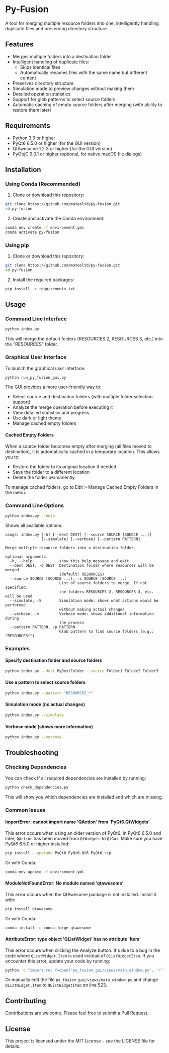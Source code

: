# Py-Fusion

A tool for merging multiple resource folders into one, intelligently handling duplicate files and preserving directory structure.

## Features

- Merges multiple folders into a destination folder
- Intelligent handling of duplicate files:
  - Skips identical files
  - Automatically renames files with the same name but different content
- Preserves directory structure
- Simulation mode to preview changes without making them
- Detailed operation statistics
- Support for glob patterns to select source folders
- Automatic caching of empty source folders after merging (with ability to restore them later)

## Requirements

- Python 3.9 or higher
- PyQt6 6.5.0 or higher (for the GUI version)
- QtAwesome 1.2.3 or higher (for the GUI version)
- PyObjC 9.0.1 or higher (optional, for native macOS file dialogs)

## Installation

### Using Conda (Recommended)

1. Clone or download this repository:

```bash
git clone https://github.com/mateoltd/py-fusion.git
cd py-fusion
```

2. Create and activate the Conda environment:

```bash
conda env create -f environment.yml
conda activate py-fusion
```

### Using pip

1. Clone or download this repository:

```bash
git clone https://github.com/mateoltd/py-fusion.git
cd py-fusion
```

2. Install the required packages:

```bash
pip install -r requirements.txt
```

## Usage

### Command Line Interface

```bash
python index.py
```

This will merge the default folders (RESOURCES 2, RESOURCES 3, etc.) into the "RESOURCES" folder.

### Graphical User Interface

To launch the graphical user interface:

```bash
python run_py_fusion_gui.py
```

The GUI provides a more user-friendly way to:
- Select source and destination folders (with multiple folder selection support)
- Analyze the merge operation before executing it
- View detailed statistics and progress
- Use dark or light theme
- Manage cached empty folders

#### Cached Empty Folders

When a source folder becomes empty after merging (all files moved to destination), it is automatically cached in a temporary location. This allows you to:

- Restore the folder to its original location if needed
- Save the folder to a different location
- Delete the folder permanently

To manage cached folders, go to Edit > Manage Cached Empty Folders in the menu.

### Command Line Options

```bash
python index.py --help
```

Shows all available options:

```
usage: index.py [-h] [--dest DEST] [--source SOURCE [SOURCE ...]]
                [--simulate] [--verbose] [--pattern PATTERN]

Merge multiple resource folders into a destination folder.

optional arguments:
  -h, --help            show this help message and exit
  --dest DEST, -d DEST  Destination folder where resources will be merged
                        (default: RESOURCES)
  --source SOURCE [SOURCE ...], -s SOURCE [SOURCE ...]
                        List of source folders to merge. If not specified,
                        the folders RESOURCES 2, RESOURCES 3, etc. will be used
  --simulate, -S        Simulation mode: shows what actions would be performed
                        without making actual changes
  --verbose, -v         Verbose mode: shows additional information during
                        the process
  --pattern PATTERN, -p PATTERN
                        Glob pattern to find source folders (e.g.: "RESOURCES*")
```

### Examples

#### Specify destination folder and source folders

```bash
python index.py --dest MyDestFolder --source Folder1 Folder2 Folder3
```

#### Use a pattern to select source folders

```bash
python index.py --pattern "RESOURCES_*"
```

#### Simulation mode (no actual changes)

```bash
python index.py --simulate
```

#### Verbose mode (shows more information)

```bash
python index.py --verbose
```

## Troubleshooting

### Checking Dependencies

You can check if all required dependencies are installed by running:

```bash
python check_dependencies.py
```

This will show you which dependencies are installed and which are missing.

### Common Issues

#### ImportError: cannot import name 'QAction' from 'PyQt6.QtWidgets'

This error occurs when using an older version of PyQt6. In PyQt6 6.5.0 and later, `QAction` has been moved from `QtWidgets` to `QtGui`. Make sure you have PyQt6 6.5.0 or higher installed:

```bash
pip install --upgrade PyQt6 PyQt6-Qt6 PyQt6-sip
```

Or with Conda:

```bash
conda env update -f environment.yml
```

#### ModuleNotFoundError: No module named 'qtawesome'

This error occurs when the QtAwesome package is not installed. Install it with:

```bash
pip install qtawesome
```

Or with Conda:

```bash
conda install -c conda-forge qtawesome
```

#### AttributeError: type object 'QListWidget' has no attribute 'Item'

This error occurs when clicking the Analyze button. It's due to a bug in the code where `QListWidget.Item` is used instead of `QListWidgetItem`. If you encounter this error, update your code by running:

```bash
python -c "import re; f=open('py_fusion_gui/views/main_window.py', 'r'); content=f.read(); f.close(); content=re.sub('QListWidget.Item', 'QListWidgetItem', content); f=open('py_fusion_gui/views/main_window.py', 'w'); f.write(content); f.close(); print('Fixed QListWidgetItem issue')"
```

Or manually edit the file `py_fusion_gui/views/main_window.py` and change `QListWidget.Item` to `QListWidgetItem` on line 523.

## Contributing

Contributions are welcome. Please feel free to submit a Pull Request.

## License

This project is licensed under the MIT License - see the LICENSE file for details.
